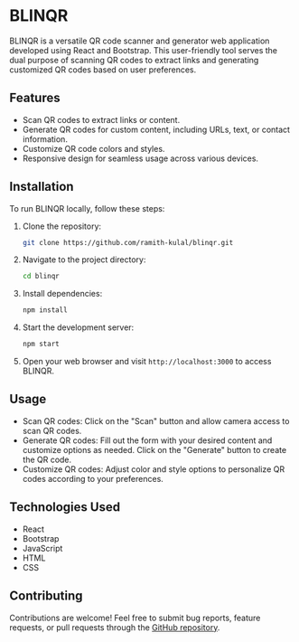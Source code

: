 # BLINQR

BLINQR is a versatile QR code scanner and generator web application developed using React and Bootstrap. This user-friendly tool serves the dual purpose of scanning QR codes to extract links and generating customized QR codes based on user preferences.

## Features

- Scan QR codes to extract links or content.
- Generate QR codes for custom content, including URLs, text, or contact information.
- Customize QR code colors and styles.
- Responsive design for seamless usage across various devices.

## Installation

To run BLINQR locally, follow these steps:

1. Clone the repository:

    ```bash
    git clone https://github.com/ramith-kulal/blinqr.git
    ```

2. Navigate to the project directory:

    ```bash
    cd blinqr
    ```

3. Install dependencies:

    ```bash
    npm install
    ```

4. Start the development server:

    ```bash
    npm start
    ```

5. Open your web browser and visit `http://localhost:3000` to access BLINQR.

## Usage

- Scan QR codes: Click on the "Scan" button and allow camera access to scan QR codes.
- Generate QR codes: Fill out the form with your desired content and customize options as needed. Click on the "Generate" button to create the QR code.
- Customize QR codes: Adjust color and style options to personalize QR codes according to your preferences.

## Technologies Used

- React
- Bootstrap
- JavaScript
- HTML
- CSS

## Contributing

Contributions are welcome! Feel free to submit bug reports, feature requests, or pull requests through the [GitHub repository](https://github.com/ramith-kulal/blinqr).

